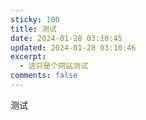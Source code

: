 ```yaml
---
sticky: 100
title: 测试
date: 2024-01-28 03:10:45
updated: 2024-01-28 03:10:46
excerpt:
  - 这只是个网站测试
comments: false
---
```

测试